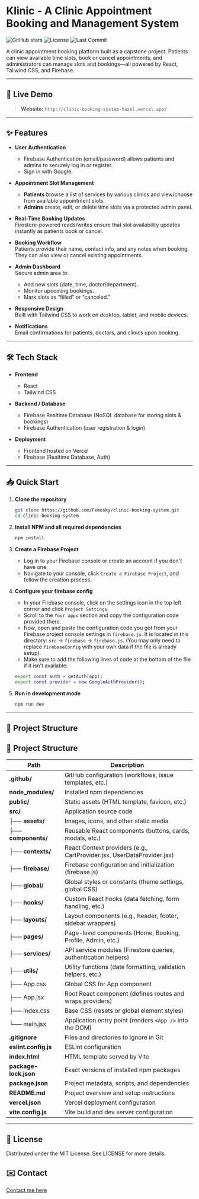 # Klinic - A Clinic Appointment Booking and Management System

![GitHub stars](https://img.shields.io/github/stars/Femosky/clinic-booking-system.svg?style=social) ![License](https://img.shields.io/github/license/Femosky/clinic-booking-system.svg) ![Last Commit](https://img.shields.io/github/last-commit/Femosky/clinic-booking-system.svg)  

A clinic appointment booking platform built as a capstone project. Patients can view available time slots, book or cancel appointments, and administrators can manage slots and bookings—all powered by React, Tailwind CSS, and Firebase.

---

## 🚀 Live Demo

> **Website:** `http://clinic-booking-system-hazel.vercel.app/`  

---

## ✨ Features

- **User Authentication**
  - Firebase Authentication (email/password) allows patients and admins to securely log in or register.
  - Sign in with Google.

- **Appointment Slot Management**  
  - **Patients** browse a list of services by various clinics and view/choose from available appointment slots.  
  - **Admins** create, edit, or delete time slots via a protected admin panel.

- **Real-Time Booking Updates**  
  Firestore-powered reads/writes ensure that slot availability updates instantly as patients book or cancel.

- **Booking Workflow**  
  Patients provide their name, contact info, and any notes when booking. They can also view or cancel existing appointments.

- **Admin Dashboard**  
  Secure admin area to:  
  - Add new slots (date, time, doctor/department).  
  - Monitor upcoming bookings.  
  - Mark slots as “filled” or “canceled.”

- **Responsive Design**  
  Built with Tailwind CSS to work on desktop, tablet, and mobile devices.

- **Notifications**  
  Email confirmations for patients, doctors, and clinics upon booking.

---

## 🛠 Tech Stack

- **Frontend**  
  - React  
  - Tailwind CSS

- **Backend / Database**  
  - Firebase Realtime Database (NoSQL database for storing slots & bookings)  
  - Firebase Authentication (user registration & login)  

- **Deployment**  
  - Frontend hosted on Vercel
  - Firebase (Realtime Database, Auth)

---

## 📥 Quick Start

1. **Clone the repository**  
   ```bash
   git clone https://github.com/Femosky/clinic-booking-system.git
   cd clinic-booking-system
   
2. **Install NPM and all required dependencies**  
   ```bash
   npm install

3. **Create a Firebase Project**  
   - Log in to your Firebase console or create an account if you don't have one.
   - Navigate to your console, click `Create a Firebase Project`, and follow the creation process.

4. **Configure your firebase config**
   - In your Firebase console, click on the settings icon in the top left corner and click `Project Settings`.
   - Scroll to the `Your apps` section and copy the configuration code provided there.
   - Now, open and paste the configuration code you got from your Firebase project console settings in `firebase.js`. It is located in this directory: `src` -> `firebase` -> `firebase.js`. (You may only need to replace `firebaseConfig` with your own data if the file is already setup).
   - Make sure to add the following lines of code at the bottom of the file if it isn't available:
   
   ```bash
   export const auth = getAuth(app);
   export const provider = new GoogleAuthProvider();

5. **Run in development mode**
   
   ```bash
   npm run dev

---

## 📂 Project Structure

## 📂 Project Structure

| Path                                      | Description                                                       |
| ----------------------------------------- | ----------------------------------------------------------------- |
| **.github/**                              | GitHub configuration (workflows, issue templates, etc.)           |
| **node_modules/**                         | Installed npm dependencies                                        |
| **public/**                               | Static assets (HTML template, favicon, etc.)                      |
| **src/**                                  | Application source code                                           |
| ├── **assets/**                           | Images, icons, and other static media                              |
| ├── **components/**                       | Reusable React components (buttons, cards, modals, etc.)          |
| ├── **contexts/**                         | React Context providers (e.g., CartProvider.jsx, UserDataProvider.jsx) |
| ├── **firebase/**                         | Firebase configuration and initialization (firebase.js)           |
| ├── **global/**                           | Global styles or constants (theme settings, global CSS)           |
| ├── **hooks/**                            | Custom React hooks (data fetching, form handling, etc.)           |
| ├── **layouts/**                          | Layout components (e.g., header, footer, sidebar wrappers)       |
| ├── **pages/**                            | Page-level components (Home, Booking, Profile, Admin, etc.)       |
| ├── **services/**                         | API service modules (Firestore queries, authentication helpers)   |
| ├── **utils/**                            | Utility functions (date formatting, validation helpers, etc.)     |
| ├── App.css                               | Global CSS for App component                                       |
| ├── App.jsx                               | Root React component (defines routes and wraps providers)         |
| ├── index.css                             | Base CSS (resets or global element styles)                        |
| └── main.jsx                              | Application entry point (renders `<App />` into the DOM)          |
| **.gitignore**                            | Files and directories to ignore in Git                            |
| **eslint.config.js**                      | ESLint configuration                                              |
| **index.html**                            | HTML template served by Vite                                       |
| **package-lock.json**                     | Exact versions of installed npm packages                           |
| **package.json**                          | Project metadata, scripts, and dependencies                        |
| **README.md**                             | Project overview and setup instructions                            |
| **vercel.json**                           | Vercel deployment configuration                                    |
| **vite.config.js**                        | Vite build and dev server configuration                            |


---

## 📄 License

Distributed under the MIT License. See LICENSE for more details.

## ✉️ Contact

[Contact me here](https://femiojeyemi.com/contact)



